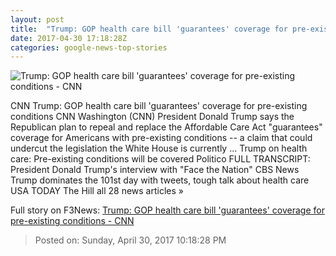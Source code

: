 ```yaml
---
layout: post
title:  "Trump: GOP health care bill 'guarantees' coverage for pre-existing conditions - CNN"
date: 2017-04-30 17:18:28Z
categories: google-news-top-stories
---
```


![Trump: GOP health care bill 'guarantees' coverage for pre-existing conditions - CNN](http://i2.cdn.cnn.com/cnnnext/dam/assets/170430105726-trump-100-day-rally-super-tease.jpg)

CNN Trump: GOP health care bill 'guarantees' coverage for pre-existing conditions CNN Washington (CNN) President Donald Trump says the Republican plan to repeal and replace the Affordable Care Act "guarantees" coverage for Americans with pre-existing conditions -- a claim that could undercut the legislation the White House is currently ... Trump on health care: Pre-existing conditions will be covered Politico FULL TRANSCRIPT: President Donald Trump's interview with "Face the Nation" CBS News Trump dominates the 101st day with tweets, tough talk about health care USA TODAY The Hill all 28 news articles »


Full story on F3News: [Trump: GOP health care bill 'guarantees' coverage for pre-existing conditions - CNN](http://www.f3nws.com/n/cXjDmE)

> Posted on: Sunday, April 30, 2017 10:18:28 PM
